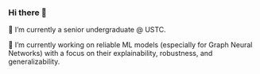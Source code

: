 ### Hi there 👋  

🌱 I’m currently a senior undergraduate @ USTC.

🔭 I’m currently working on reliable ML models (especially for Graph Neural Networks) with a focus on their explainability, robustness, and generalizability. 

<!--
**Wuyxin/Wuyxin** is a ✨ _special_ ✨ repository because its `README.md` (this file) appears on your GitHub profile.

Here are some ideas to get you started:

- 🔭 I’m currently working on ...
- 🌱 I’m currently learning ...
- 👯 I’m looking to collaborate on ...
- 🤔 I’m looking for help with ...
- 💬 Ask me about ...
- 📫 How to reach me: ...
- 😄 Pronouns: ...
- ⚡ Fun fact: ...
-->
